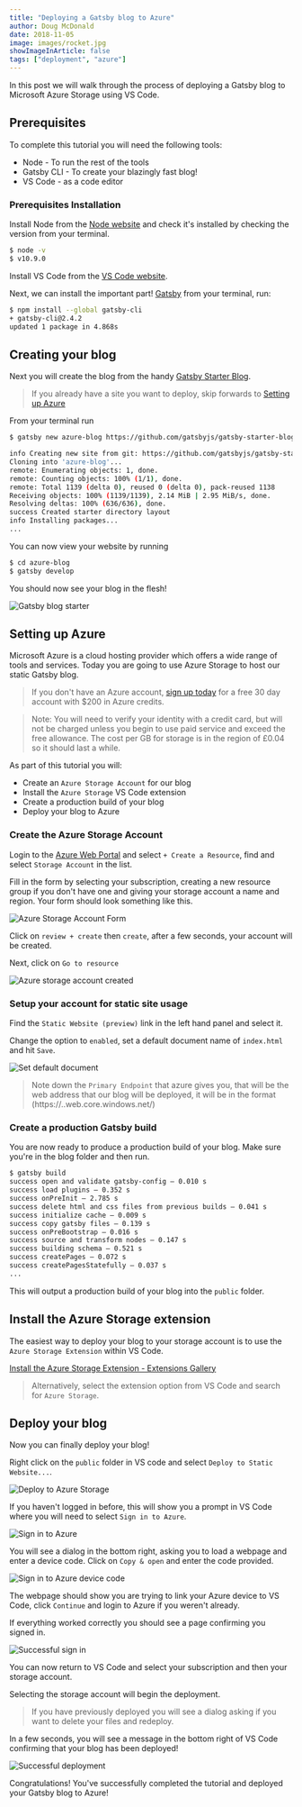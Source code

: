 ```yaml
---
title: "Deploying a Gatsby blog to Azure"
author: Doug McDonald
date: 2018-11-05
image: images/rocket.jpg
showImageInArticle: false
tags: ["deployment", "azure"]
---
```


In this post we will walk through the process of deploying a Gatsby blog to Microsoft Azure Storage using VS Code.

## Prerequisites

To complete this tutorial you will need the following tools:

- Node - To run the rest of the tools
- Gatsby CLI - To create your blazingly fast blog!
- VS Code - as a code editor

### Prerequisites Installation

Install Node from the [Node website](https://nodejs.org/en/) and check it's installed by checking the version from your terminal.

```bash
$ node -v
$ v10.9.0
```

Install VS Code from the [VS Code website](https://code.visualstudio.com/).

Next, we can install the important part! [Gatsby](https://gatsbyjs.org/) from your terminal, run:

```bash
$ npm install --global gatsby-cli
+ gatsby-cli@2.4.2
updated 1 package in 4.868s
```

## Creating your blog

Next you will create the blog from the handy [Gatsby Starter Blog](https://github.com/gatsbyjs/gatsby-starter-blog).

> If you already have a site you want to deploy, skip forwards to [Setting up Azure](#setting-up-azure)

From your terminal run

```bash
$ gatsby new azure-blog https://github.com/gatsbyjs/gatsby-starter-blog

info Creating new site from git: https://github.com/gatsbyjs/gatsby-starter-blog.git
Cloning into 'azure-blog'...
remote: Enumerating objects: 1, done.
remote: Counting objects: 100% (1/1), done.
remote: Total 1139 (delta 0), reused 0 (delta 0), pack-reused 1138
Receiving objects: 100% (1139/1139), 2.14 MiB | 2.95 MiB/s, done.
Resolving deltas: 100% (636/636), done.
success Created starter directory layout
info Installing packages...
...
```

You can now view your website by running

```bash
$ cd azure-blog
$ gatsby develop
```

You should now see your blog in the flesh!

![Gatsby blog starter](blogstarter.png)

## Setting up Azure

Microsoft Azure is a cloud hosting provider which offers a wide range of tools and services. Today you are going to use Azure Storage to host our static Gatsby blog.

> If you don't have an Azure account, [sign up today](https://azure.microsoft.com/en-us/free/) for a free 30 day account with $200 in Azure credits.

> Note: You will need to verify your identity with a credit card, but will not be charged unless you begin to use paid service and exceed the free allowance. The cost per GB for storage is in the region of £0.04 so it should last a while.

As part of this tutorial you will:

- Create an `Azure Storage Account` for our blog
- Install the `Azure Storage` VS Code extension
- Create a production build of your blog
- Deploy your blog to Azure

### Create the Azure Storage Account

Login to the [Azure Web Portal](https://azure.microsoft.com/en-gb/features/azure-portal/) and select `+ Create a Resource`, find and select `Storage Account` in the list.

Fill in the form by selecting your subscription, creating a new resource group if you don't have one and giving your storage account a name and region. Your form should look something like this.

![Azure Storage Account Form](createstorageaccount.png)

Click on `review + create` then `create`, after a few seconds, your account will be created.

Next, click on `Go to resource`

![Azure storage account created](createstorageaccountcomplete.png)

### Setup your account for static site usage

Find the `Static Website (preview)` link in the left hand panel and select it.

Change the option to `enabled`, set a default document name of `index.html` and hit `Save`.

![Set default document](setdefaultdocument.png)

> Note down the `Primary Endpoint` that azure gives you, that will be the web address that our blog will be deployed, it will be in the format (https://<the-name-of-your-storage>.<the-zone>.web.core.windows.net/)

### Create a production Gatsby build

You are now ready to produce a production build of your blog. Make sure you're in the blog folder and then run.

```bash
$ gatsby build
success open and validate gatsby-config — 0.010 s
success load plugins — 0.352 s
success onPreInit — 2.785 s
success delete html and css files from previous builds — 0.041 s
success initialize cache — 0.009 s
success copy gatsby files — 0.139 s
success onPreBootstrap — 0.016 s
success source and transform nodes — 0.147 s
success building schema — 0.521 s
success createPages — 0.072 s
success createPagesStatefully — 0.037 s
...
```

This will output a production build of your blog into the `public` folder.

## Install the Azure Storage extension

The easiest way to deploy your blog to your storage account is to use the `Azure Storage Extension` within VS Code.

[Install the Azure Storage Extension - Extensions Gallery](https://marketplace.visualstudio.com/items?itemName=ms-azuretools.vscode-azurestorage)

> Alternatively, select the extension option from VS Code and search for `Azure Storage`.

## Deploy your blog

Now you can finally deploy your blog!

Right click on the `public` folder in VS code and select `Deploy to Static Website...`.

![Deploy to Azure Storage](deploytostorage.png)

If you haven't logged in before, this will show you a prompt in VS Code where you will need to select `Sign in to Azure`.

![Sign in to Azure](signintoazure.png)

You will see a dialog in the bottom right, asking you to load a webpage and enter a device code. Click on `Copy & open` and enter the code provided.

![Sign in to Azure device code](signintoazurecode.png)

The webpage should show you are trying to link your Azure device to VS Code, click `Continue` and login to Azure if you weren't already.

If everything worked correctly you should see a page confirming you signed in.

![Successful sign in](successfullysignedin.png)

You can now return to VS Code and select your subscription and then your storage account.

Selecting the storage account will begin the deployment.

> If you have previously deployed you will see a dialog asking if you want to delete your files and redeploy.

In a few seconds, you will see a message in the bottom right of VS Code confirming that your blog has been deployed!

![Successful deployment](deploymentcomplete.png)

Congratulations! You've successfully completed the tutorial and deployed your Gatsby blog to Azure!

